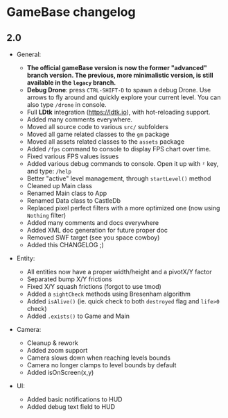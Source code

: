 # GameBase changelog

## 2.0

- General:
	- **The official gameBase version is now the former "advanced" branch version. The previous, more minimalistic version, is still available in the `legacy` branch.**
	- **Debug Drone**: press `CTRL-SHIFT-D` to spawn a debug Drone. Use arrows to fly around and quickly explore your current level. You can also type `/drone` in console.
	- Full **LDtk** integration (https://ldtk.io), with hot-reloading support.
	- Added many comments everywhere.
	- Moved all source code to various `src/` subfolders
	- Moved all game related classes to the `gm` package
	- Moved all assets related classes to the `assets` package
	- Added `/fps` command to console to display FPS chart over time.
	- Fixed various FPS values issues
	- Added various debug commands to console. Open it up with `²` key, and type: `/help`
	- Better "active" level management, through `startLevel()` method
	- Cleaned up Main class
	- Renamed Main class to App
	- Renamed Data class to CastleDb
	- Replaced pixel perfect filters with a more optimized one (now using `Nothing` filter)
	- Added many comments and docs everywhere
	- Added XML doc generation for future proper doc
	- Removed SWF target (see you space cowboy)
	- Added this CHANGELOG ;)

- Entity:
	- All entities now have a proper width/height and a pivotX/Y factor
	- Separated bump X/Y frictions
	- Fixed X/Y squash frictions (forgot to use tmod)
	- Added a `sightCheck` methods using Bresenham algorithm
	- Added `isAlive()` (ie. quick check to both `destroyed` flag and `life>0` check)
	- Added `.exists()` to Game and Main

- Camera:
	- Cleanup & rework
	- Added zoom support
	- Camera slows down when reaching levels bounds
	- Camera no longer clamps to level bounds by default
	- Added isOnScreen(x,y)

- UI:
	- Added basic notifications to HUD
	- Added debug text field to HUD
